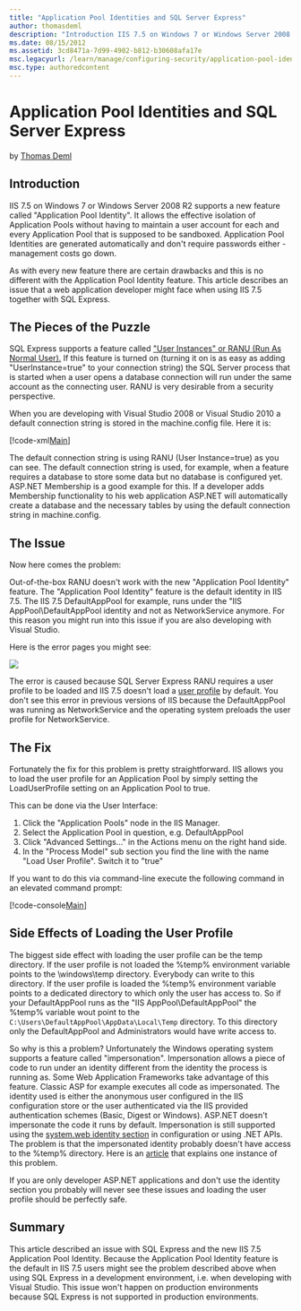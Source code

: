 ```yaml
---
title: "Application Pool Identities and SQL Server Express"
author: thomasdeml
description: "Introduction IIS 7.5 on Windows 7 or Windows Server 2008 R2 supports a new feature called 'Application Pool Identity'. It allows the effective isolation of A..."
ms.date: 08/15/2012
ms.assetid: 3cd8471a-7d99-4902-b812-b30608afa17e
msc.legacyurl: /learn/manage/configuring-security/application-pool-identities-and-sql-server-express
msc.type: authoredcontent
---
```

# Application Pool Identities and SQL Server Express

by [Thomas Deml](https://github.com/thomasdeml)

## Introduction

IIS 7.5 on Windows 7 or Windows Server 2008 R2 supports a new feature called "Application Pool Identity". It allows the effective isolation of Application Pools without having to maintain a user account for each and every Application Pool that is supposed to be sandboxed. Application Pool Identities are generated automatically and don't require passwords either - management costs go down.

As with every new feature there are certain drawbacks and this is no different with the Application Pool Identity feature. This article describes an issue that a web application developer might face when using IIS 7.5 together with SQL Express.

## The Pieces of the Puzzle

SQL Express supports a feature called ["User Instances" or RANU (Run As Normal User).](https://msdn.microsoft.com/library/bb264564(SQL.90).aspx "SQL Express User Instances") If this feature is turned on (turning it on is as easy as adding "UserInstance=true" to your connection string) the SQL Server process that is started when a user opens a database connection will run under the same account as the connecting user. RANU is very desirable from a security perspective.

When you are developing with Visual Studio 2008 or Visual Studio 2010 a default connection string is stored in the machine.config file. Here it is:

[!code-xml[Main](application-pool-identities-and-sql-server-express/samples/sample1.xml)]

The default connection string is using RANU (User Instance=true) as you can see. The default connection string is used, for example, when a feature requires a database to store some data but no database is configured yet. ASP.NET Membership is a good example for this. If a developer adds Membership functionality to his web application ASP.NET will automatically create a database and the necessary tables by using the default connection string in machine.config.

## The Issue

Now here comes the problem:

Out-of-the-box RANU doesn't work with the new "Application Pool Identity" feature. The "Application Pool Identity" feature is the default identity in IIS 7.5. The IIS 7.5 DefaultAppPool for example, runs under the "IIS AppPool\DefaultAppPool identity and not as NetworkService anymore. For this reason you might run into this issue if you are also developing with Visual Studio.

Here is the error pages you might see:

[![](application-pool-identities-and-sql-server-express/_static/image4.png)](application-pool-identities-and-sql-server-express/_static/image3.png)

The error is caused because SQL Server Express RANU requires a user profile to be loaded and IIS 7.5 doesn't load a [user profile](https://msdn.microsoft.com/library/bb776892(VS.85).aspx "Windows User Profiles") by default. You don't see this error in previous versions of IIS because the DefaultAppPool was running as NetworkService and the operating system preloads the user profile for NetworkService.

## The Fix

Fortunately the fix for this problem is pretty straightforward. IIS allows you to load the user profile for an Application Pool by simply setting the LoadUserProfile setting on an Application Pool to true.

This can be done via the User Interface:

1. Click the "Application Pools" node in the IIS Manager.
2. Select the Application Pool in question, e.g. DefaultAppPool
3. Click "Advanced Settings..." in the Actions menu on the right hand side.
4. In the "Process Model" sub section you find the line with the name "Load User Profile". Switch it to "true"

If you want to do this via command-line execute the following command in an elevated command prompt:

[!code-console[Main](application-pool-identities-and-sql-server-express/samples/sample2.cmd)]

## Side Effects of Loading the User Profile

The biggest side effect with loading the user profile can be the temp directory. If the user profile is not loaded the %temp% environment variable points to the \windows\temp directory. Everybody can write to this directory. If the user profile is loaded the %temp% environment variable points to a dedicated directory to which only the user has access to. So if your DefaultAppPool runs as the "IIS AppPool\DefaultAppPool" the %temp% variable wout point to the `C:\Users\DefaultAppPool\AppData\Local\Temp` directory. To this directory only the DefaultAppPool and Administrators would have write access to.

So why is this a problem? Unfortunately the Windows operating system supports a feature called "impersonation". Impersonation allows a piece of code to run under an identity different from the identity the process is running as. Some Web Application Frameworks take advantage of this feature. Classic ASP for example executes all code as impersonated. The identity used is either the anonymous user configured in the IIS configuration store or the user authenticated via the IIS provided authentication schemes (Basic, Digest or Windows). ASP.NET doesn't impersonate the code it runs by default. Impersonation is still supported using the [system.web identity section](https://msdn.microsoft.com/library/72wdk8cc(VS.71).aspx "system.web identity section") in configuration or using .NET APIs. The problem is that the impersonated identity probably doesn't have access to the %temp% directory. Here is an [article](../../application-frameworks/running-classic-asp-applications-on-iis-7-and-iis-8/using-classic-asp-with-microsoft-access-databases-on-iis.md "Access and LoadUserProfile") that explains one instance of this problem.

If you are only developer ASP.NET applications and don't use the identity section you probably will never see these issues and loading the user profile should be perfectly safe.

## Summary

This article described an issue with SQL Express and the new IIS 7.5 Application Pool Identity. Because the Application Pool Identity feature is the default in IIS 7.5 users might see the problem described above when using SQL Express in a development environment, i.e. when developing with Visual Studio. This issue won't happen on production environments because SQL Express is not supported in production environments.
